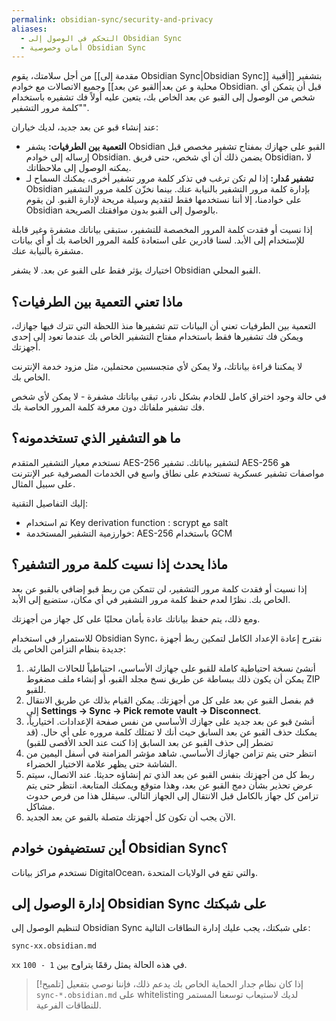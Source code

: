 ```yaml
---
permalink: obsidian-sync/security-and-privacy
aliases:
  - التحكم في الوصول إلى Obsidian Sync
  - أمان وخصوصية Obsidian Sync
---
```


من أجل سلامتك، يقوم [[مقدمة إلى Obsidian Sync|Obsidian Sync]] بتشفير [[أقبية محلية و عن بعد|القبو عن بعد]] وجميع الاتصالات مع خوادم Obsidian. قبل أن يتمكن أي شخص من الوصول إلى القبو عن بعد الخاص بك، يتعين عليه أولاً فك تشفيره باستخدام "كلمة مرور التشفير".

عند إنشاء قبو عن بعد جديد، لديك خياران:

- **التعمية بين الطرفيات:** يشفر Obsidian القبو على جهازك بمفتاح تشفير مخصص قبل إرساله إلى خوادم Obsidian. يضمن ذلك أن أي شخص، حتى فريق Obsidian، لا يمكنه الوصول إلى ملاحظاتك.
- **تشفير مُدار:** إذا لم تكن ترغب في تذكر كلمة مرور تشفير أخرى، يمكنك السماح لـ Obsidian بإدارة كلمة مرور التشفير بالنيابة عنك. بينما نخزّن كلمة مرور التشفير على خوادمنا، إلا أننا نستخدمها فقط لتقديم وسيلة مريحة لإدارة القبو. لن يقوم Obsidian بالوصول إلى القبو بدون موافقتك الصريحة.

إذا نسيت أو فقدت كلمة المرور المخصصة للتشفير، ستبقى بياناتك مشفرة وغير قابلة للإستخدام إلى الأبد. لسنا قادرين على استعادة كلمة المرور الخاصة بك أو أي بيانات مشفرة بالنيابة عنك.

اختيارك يؤثر فقط على القبو عن بعد. لا يشفر Obsidian القبو المحلي.

## ماذا تعني التعمية بين الطرفيات؟

التعمية بين الطرفيات تعني أن البيانات تتم تشفيرها منذ اللحظة التي تترك فيها جهازك، ويمكن فك تشفيرها فقط باستخدام مفتاح التشفير الخاص بك عندما تعود إلى إحدى أجهزتك.

لا يمكننا قراءة بياناتك، ولا يمكن لأي متجسسين محتملين، مثل مزود خدمة الإنترنت الخاص بك.

في حالة وجود اختراق كامل للخادم بشكل نادر، تبقى بياناتك مشفرة - لا يمكن لأي شخص فك تشفير ملفاتك دون معرفة كلمة المرور الخاصة بك.

## ما هو التشفير الذي تستخدمونه؟

نستخدم معيار التشفير المتقدم AES-256 لتشفير بياناتك. تشفير AES-256 هو مواصفات تشفير عسكرية تستخدم على نطاق واسع في الخدمات المصرفية عبر الإنترنت على سبيل المثال.

إليك التفاصيل التقنية:

- تم استخدام <span dir="ltr">Key derivation function</span> : scrypt مع salt
- خوارزمية التشفير المستخدمة: AES-256 باستخدام GCM

## ماذا يحدث إذا نسيت كلمة مرور التشفير؟

إذا نسيت أو فقدت كلمة مرور التشفير، لن تتمكن من ربط قبو إضافي بالقبو عن بعد الخاص بك. نظرًا لعدم حفظ كلمة مرور التشفير في أي مكان، ستضيع إلى الأبد.

ومع ذلك، يتم حفظ بياناتك عادة بأمان محليًا على كل جهاز من أجهزتك.

للاستمرار في استخدام Obsidian Sync، نقترح إعادة الإعداد الكامل لتمكين ربط أجهزة جديدة بنظام التزامن الخاص بك:

1. أنشئ نسخة احتياطية كاملة للقبو على جهازك الأساسي، احتياطياً للحالات الطارئة. يمكن أن يكون ذلك ببساطة عن طريق نسخ مجلد القبو، أو إنشاء ملف مضغوط ZIP للقبو.
2. قم بفصل القبو عن بعد على كل من أجهزتك. يمكن القيام بذلك عن طريق الانتقال إلى **Settings → Sync → Pick remote vault  → Disconnect**.
3. أنشئ قبو عن بعد جديد على جهازك الأساسي من نفس صفحة الإعدادات. اختيارياً، يمكنك حذف القبو عن بعد السابق حيث أنك لا تمتلك كلمة مروره على أي حال. (قد تضطر إلى حذف القبو عن بعد السابق إذا كنت عند الحد الأقصى للقبو)
4. انتظر حتى يتم تزامن جهازك الأساسي. شاهد مؤشر المزامنة في أسفل اليمين من الشاشة حتى يظهر علامة الاختيار الخضراء.
5. ربط كل من أجهزتك بنفس القبو عن بعد الذي تم إنشاؤه حديثا. عند الاتصال، سيتم عرض تحذير بشأن دمج القبو عن بعد، وهذا متوقع ويمكنك المتابعة. انتظر حتى يتم تزامن كل جهاز بالكامل قبل الانتقال إلى الجهاز التالي. سيقلل هذا من فرص حدوث مشاكل.
6. الآن يجب أن تكون كل أجهزتك متصلة بالقبو عن بعد الجديد.

## أين تستضيفون خوادم Obsidian Sync؟

نستخدم مراكز بيانات DigitalOcean، والتي تقع في الولايات المتحدة.

## إدارة الوصول إلى Obsidian Sync على شبكتك

لتنظيم الوصول إلى Obsidian Sync على شبكتك، يجب عليك إدارة النطاقات التالية:

`sync-xx.obsidian.md`

`xx` في هذه الحالة يمثل رقمًا يتراوح بين `1 - 100`.

> [!تلميح] إذا كان نظام جدار الحماية الخاص بك يدعم ذلك، فإننا نوصي بتفعيل `sync-*.obsidian.md` على whitelisting لديك لاستيعاب توسعنا المستمر للنطاقات الفرعية.
